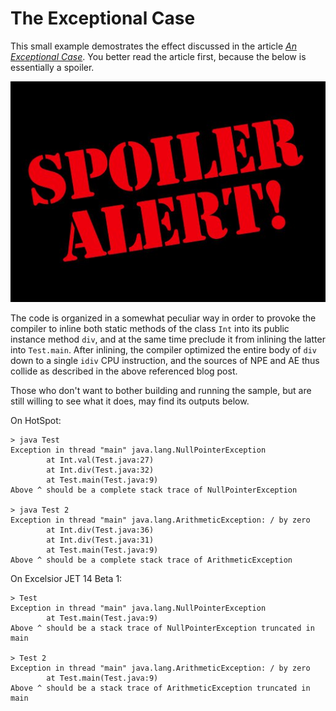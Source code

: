 ﻿# The Exceptional Case

This small example demostrates the effect discussed in the article
[_An Exceptional Case_](https://www.excelsiorjet.com/blog/articles/an-exceptional-case/).
You better read the article first, because the below is essentially a spoiler.

![Spoiler alert](spoiler-alert.jpg)

The code is organized in a somewhat peculiar way in order to provoke
the compiler to inline both static methods of the class `Int` into its
public instance method `div`, and at the same time preclude it from inlining
the latter into `Test.main`.
After inlining, the compiler optimized the entire body of `div` down to
a single `idiv` CPU instruction, and the sources of NPE and AE thus collide
as described in the above referenced blog post.

Those who don't want to bother building and running the sample,
but are still willing to see what it does, may find its outputs below.

On HotSpot:

    > java Test
    Exception in thread "main" java.lang.NullPointerException
            at Int.val(Test.java:27)
            at Int.div(Test.java:32)
            at Test.main(Test.java:9)
    Above ^ should be a complete stack trace of NullPointerException

    > java Test 2
    Exception in thread "main" java.lang.ArithmeticException: / by zero
            at Int.div(Test.java:36)
            at Int.div(Test.java:31)
            at Test.main(Test.java:9)
    Above ^ should be a complete stack trace of ArithmeticException

On Excelsior JET 14 Beta 1:

    > Test
    Exception in thread "main" java.lang.NullPointerException
            at Test.main(Test.java:9)
    Above ^ should be a stack trace of NullPointerException truncated in main

    > Test 2
    Exception in thread "main" java.lang.ArithmeticException: / by zero
            at Test.main(Test.java:9)
    Above ^ should be a stack trace of ArithmeticException truncated in main

